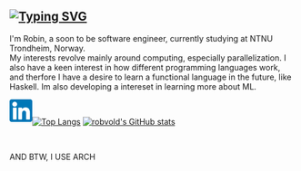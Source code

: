## [![Typing SVG](https://readme-typing-svg.herokuapp.com?font=Calibri&color=%2380A0C0&size=46&center=true&width=1000&height=80&lines=Welcome)](https://git.io/typing-svg)

I'm Robin, a soon to be software engineer, currently studying at NTNU Trondheim, Norway.  
My interests revolve mainly around computing, especially parallelization. I also have a keen interest in how different programming languages work, and therfore I have a desire to learn a functional language in the future, like Haskell. Im also developing a intereset in learning more about ML. 


<a href="https://www.linkedin.com/in/robin-christoffer-vold-3183271b1/"><img align="left" src="https://github.com/bjornsiv/bjornsiv/blob/main/images/linkedin.png" alt="Sivert Bjørnstad | LinkedIn" width="40px"/></a>

<br> 

[![Top Langs](https://github-readme-stats.vercel.app/api/top-langs/?username=robvold&theme=nord&hide=makefile,cmake)](https://github.com/robvold/github-readme-stats)
[![robvold's GitHub stats](https://github-readme-stats.vercel.app/api?username=robvold&hide=issues&count_private=true&theme=nord)](https://github.com/robvold/github-readme-stats)


<br> 

AND BTW, I USE ARCH

<!--
- 🔭 I’m currently working on ...
- 🌱 I’m currently learning ...
- 👯 I’m looking to collaborate on ...
- 🤔 I’m looking for help with ...
- 💬 Ask me about ...
- 📫 How to reach me: ...
- 😄 Pronouns: ...
- ⚡ Fun fact: ...
-->
